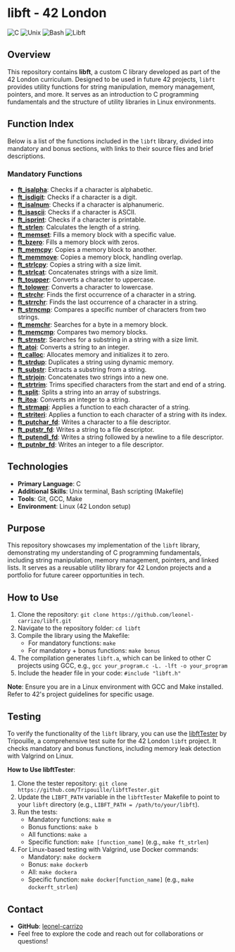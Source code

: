 # libft - 42 London

![C](https://img.shields.io/badge/C-00599C?style=for-the-badge&logo=c&logoColor=white)
![Unix](https://img.shields.io/badge/Unix-3E4348?style=for-the-badge&logo=linux&logoColor=white)
![Bash](https://img.shields.io/badge/Bash-4EAA25?style=for-the-badge&logo=gnubash&logoColor=fff)
![Libft](https://img.shields.io/badge/Libft-Completed-00BABC?style=for-the-badge)

## Overview
This repository contains **libft**, a custom C library developed as part of the 42 London curriculum. Designed to be used in future 42 projects,
`libft` provides utility functions for string manipulation, memory management, pointers, and more. 
It serves as an introduction to C programming fundamentals and the structure of utility libraries in Linux environments.

## Function Index
Below is a list of the functions included in the `libft` library, divided into mandatory and bonus sections, with links to their source files and brief descriptions.

### Mandatory Functions
- [**ft_isalpha**](https://github.com/leonel-carrizo/libft/blob/main/ft_isalpha.c): Checks if a character is alphabetic.
- [**ft_isdigit**](https://github.com/leonel-carrizo/libft/blob/main/ft_isdigit.c): Checks if a character is a digit.
- [**ft_isalnum**](https://github.com/leonel-carrizo/libft/blob/main/ft_isalnum.c): Checks if a character is alphanumeric.
- [**ft_isascii**](https://github.com/leonel-carrizo/libft/blob/main/ft_isascii.c): Checks if a character is ASCII.
- [**ft_isprint**](https://github.com/leonel-carrizo/libft/blob/main/ft_isprint.c): Checks if a character is printable.
- [**ft_strlen**](https://github.com/leonel-carrizo/libft/blob/main/ft_strlen.c): Calculates the length of a string.
- [**ft_memset**](https://github.com/leonel-carrizo/libft/blob/main/ft_memset.c): Fills a memory block with a specific value.
- [**ft_bzero**](https://github.com/leonel-carrizo/libft/blob/main/ft_bzero.c): Fills a memory block with zeros.
- [**ft_memcpy**](https://github.com/leonel-carrizo/libft/blob/main/ft_memcpy.c): Copies a memory block to another.
- [**ft_memmove**](https://github.com/leonel-carrizo/libft/blob/main/ft_memmove.c): Copies a memory block, handling overlap.
- [**ft_strlcpy**](https://github.com/leonel-carrizo/libft/blob/main/ft_strlcpy.c): Copies a string with a size limit.
- [**ft_strlcat**](https://github.com/leonel-carrizo/libft/blob/main/ft_strlcat.c): Concatenates strings with a size limit.
- [**ft_toupper**](https://github.com/leonel-carrizo/libft/blob/main/ft_toupper.c): Converts a character to uppercase.
- [**ft_tolower**](https://github.com/leonel-carrizo/libft/blob/main/ft_tolower.c): Converts a character to lowercase.
- [**ft_strchr**](https://github.com/leonel-carrizo/libft/blob/main/ft_strchr.c): Finds the first occurrence of a character in a string.
- [**ft_strrchr**](https://github.com/leonel-carrizo/libft/blob/main/ft_strrchr.c): Finds the last occurrence of a character in a string.
- [**ft_strncmp**](https://github.com/leonel-carrizo/libft/blob/main/ft_strncmp.c): Compares a specific number of characters from two strings.
- [**ft_memchr**](https://github.com/leonel-carrizo/libft/blob/main/ft_memchr.c): Searches for a byte in a memory block.
- [**ft_memcmp**](https://github.com/leonel-carrizo/libft/blob/main/ft_memcmp.c): Compares two memory blocks.
- [**ft_strnstr**](https://github.com/leonel-carrizo/libft/blob/main/ft_strnstr.c): Searches for a substring in a string with a size limit.
- [**ft_atoi**](https://github.com/leonel-carrizo/libft/blob/main/ft_atoi.c): Converts a string to an integer.
- [**ft_calloc**](https://github.com/leonel-carrizo/libft/blob/main/ft_calloc.c): Allocates memory and initializes it to zero.
- [**ft_strdup**](https://github.com/leonel-carrizo/libft/blob/main/ft_strdup.c): Duplicates a string using dynamic memory.
- [**ft_substr**](https://github.com/leonel-carrizo/libft/blob/main/ft_substr.c): Extracts a substring from a string.
- [**ft_strjoin**](https://github.com/leonel-carrizo/libft/blob/main/ft_strjoin.c): Concatenates two strings into a new one.
- [**ft_strtrim**](https://github.com/leonel-carrizo/libft/blob/main/ft_strtrim.c): Trims specified characters from the start and end of a string.
- [**ft_split**](https://github.com/leonel-carrizo/libft/blob/main/ft_split.c): Splits a string into an array of substrings.
- [**ft_itoa**](https://github.com/leonel-carrizo/libft/blob/main/ft_itoa.c): Converts an integer to a string.
- [**ft_strmapi**](https://github.com/leonel-carrizo/libft/blob/main/ft_strmapi.c): Applies a function to each character of a string.
- [**ft_striteri**](https://github.com/leonel-carrizo/libft/blob/main/ft_striteri.c): Applies a function to each character of a string with its index.
- [**ft_putchar_fd**](https://github.com/leonel-carrizo/libft/blob/main/ft_putchar_fd.c): Writes a character to a file descriptor.
- [**ft_putstr_fd**](https://github.com/leonel-carrizo/libft/blob/main/ft_putstr_fd.c): Writes a string to a file descriptor.
- [**ft_putendl_fd**](https://github.com/leonel-carrizo/libft/blob/main/ft_putendl_fd.c): Writes a string followed by a newline to a file descriptor.
- [**ft_putnbr_fd**](https://github.com/leonel-carrizo/libft/blob/main/ft_putnbr_fd.c): Writes an integer to a file descriptor.

## Technologies
- **Primary Language**: C
- **Additional Skills**: Unix terminal, Bash scripting (Makefile)
- **Tools**: Git, GCC, Make
- **Environment**: Linux (42 London setup)

## Purpose
This repository showcases my implementation of the `libft` library, demonstrating my understanding of C programming fundamentals, including string manipulation, 
memory management, pointers, and linked lists. It serves as a reusable utility library for 42 London projects and a portfolio for future career opportunities in tech.

## How to Use
1. Clone the repository: `git clone https://github.com/leonel-carrizo/libft.git`
2. Navigate to the repository folder: `cd libft`
3. Compile the library using the Makefile:
   - For mandatory functions: `make`
   - For mandatory + bonus functions: `make bonus`
4. The compilation generates `libft.a`, which can be linked to other C projects using GCC, e.g., `gcc your_program.c -L. -lft -o your_program`
5. Include the header file in your code: `#include "libft.h"`

**Note**: Ensure you are in a Linux environment with GCC and Make installed. Refer to 42's project guidelines for specific usage.

## Testing
To verify the functionality of the `libft` library, you can use the [libftTester](https://github.com/Tripouille/libftTester) by Tripouille, a comprehensive test suite for the 42 London `libft` project. It checks mandatory and bonus functions, including memory leak detection with Valgrind on Linux.

**How to Use libftTester**:
1. Clone the tester repository: `git clone https://github.com/Tripouille/libftTester.git`
2. Update the `LIBFT_PATH` variable in the `libftTester` Makefile to point to your `libft` directory (e.g., `LIBFT_PATH = /path/to/your/libft`).
3. Run the tests:
   - Mandatory functions: `make m`
   - Bonus functions: `make b`
   - All functions: `make a`
   - Specific function: `make [function_name]` (e.g., `make ft_strlen`)
4. For Linux-based testing with Valgrind, use Docker commands:
   - Mandatory: `make dockerm`
   - Bonus: `make dockerb`
   - All: `make dockera`
   - Specific function: `make docker[function_name]` (e.g., `make dockerft_strlen`)

## Contact
- **GitHub**: [leonel-carrizo](https://github.com/leonel-carrizo)
- Feel free to explore the code and reach out for collaborations or questions!
